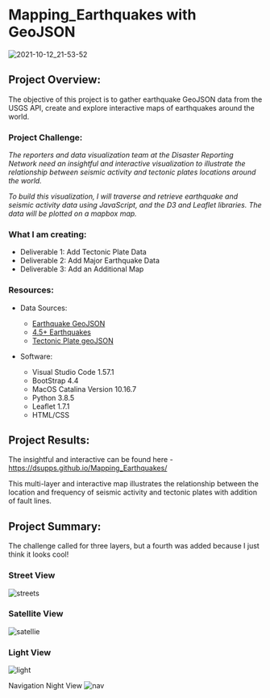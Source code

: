 # Mapping_Earthquakes with GeoJSON
![2021-10-12_21-53-52](https://user-images.githubusercontent.com/36451701/137054202-e7672b4b-7639-4106-a329-e8100b3c5d9f.png)

## Project Overview:
The objective of this project is to gather earthquake GeoJSON data from the USGS API, create and explore interactive maps of earthquakes around the world.

### Project Challenge:
*The reporters and data visualization team at the Disaster Reporting Network need an insightful and interactive visualization to illustrate the relationship between seismic activity and tectonic plates locations around the world.*

*To build this visualization, I will traverse and retrieve earthquake and seismic activity data using JavaScript, and the D3 and Leaflet libraries.  The data will be plotted on a mapbox map.*

### What I am creating:
- Deliverable 1: Add Tectonic Plate Data
- Deliverable 2: Add Major Earthquake Data
- Deliverable 3: Add an Additional Map

### Resources:
- Data Sources:
    - [Earthquake GeoJSON](https://earthquake.usgs.gov/earthquakes/feed/v1.0/summary/all_week.geojson)
    - [4.5+ Earthquakes](https://earthquake.usgs.gov/earthquakes/feed/v1.0/summary/4.5_week.geojson)
    - [Tectonic Plate geoJSON](https://raw.githubusercontent.com/fraxen/tectonicplates/master/GeoJSON/PB2002_boundaries.json)

- Software:
    - Visual Studio Code 1.57.1
    - BootStrap 4.4
    - MacOS Catalina Version 10.16.7
    - Python 3.8.5
    - Leaflet 1.7.1
    - HTML/CSS
    
## Project Results:
The insightful and interactive can be found here - https://dsupps.github.io/Mapping_Earthquakes/

This multi-layer and interactive map illustrates the relationship between the location and frequency of seismic activity and tectonic plates with addition of fault lines. 

## Project Summary:

The challenge called for three layers, but a fourth was added because I just think it looks cool!

### Street View

![streets](https://user-images.githubusercontent.com/36451701/126018112-234eb23f-5146-458a-9942-738749264efc.png)

### Satellite View
![satellie](https://user-images.githubusercontent.com/36451701/126018120-943bf1ad-6e11-40d3-a21e-dd59c752775a.png)

### Light View
![light](https://user-images.githubusercontent.com/36451701/126018121-e89ac807-c3fe-4ca7-8fda-3da48cce7f83.png)

Navigation Night View
![nav](https://user-images.githubusercontent.com/36451701/126018125-3c2b6cad-9b5f-447b-b9e7-1139caa0dd30.png)





